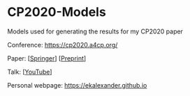 # CP2020-Models
Models used for generating the results for my CP2020 paper

Conference: https://cp2020.a4cp.org/


Paper: [[Springer](https://rdcu.be/b6XYu)] [[Preprint](https://www.researchgate.net/publication/344136812_Aggregation_and_Garbage_Collection_for_Online_Optimization)]  


Talk: [[YouTube](https://youtu.be/xwYy736sEGo)]


Personal webpage: https://ekalexander.github.io
